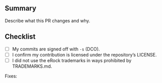 ## Summary
Describe what this PR changes and why.

## Checklist
- [ ] My commits are signed off with `-s` (DCO).
- [ ] I confirm my contribution is licensed under the repository’s LICENSE.
- [ ] I did not use the eRock trademarks in ways prohibited by TRADEMARKS.md.

Fixes:
